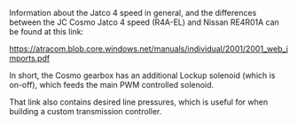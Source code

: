 Information about the Jatco 4 speed in general, and the differences between the JC Cosmo Jatco 4 speed (R4A-EL) and Nissan RE4R01A can be found at this link:

https://atracom.blob.core.windows.net/manuals/individual/2001/2001_web_imports.pdf

In short, the Cosmo gearbox has an additional Lockup solenoid (which is on-off), which feeds the main PWM controlled solenoid.

That link also contains desired line pressures, which is useful for when building a custom transmission controller.
